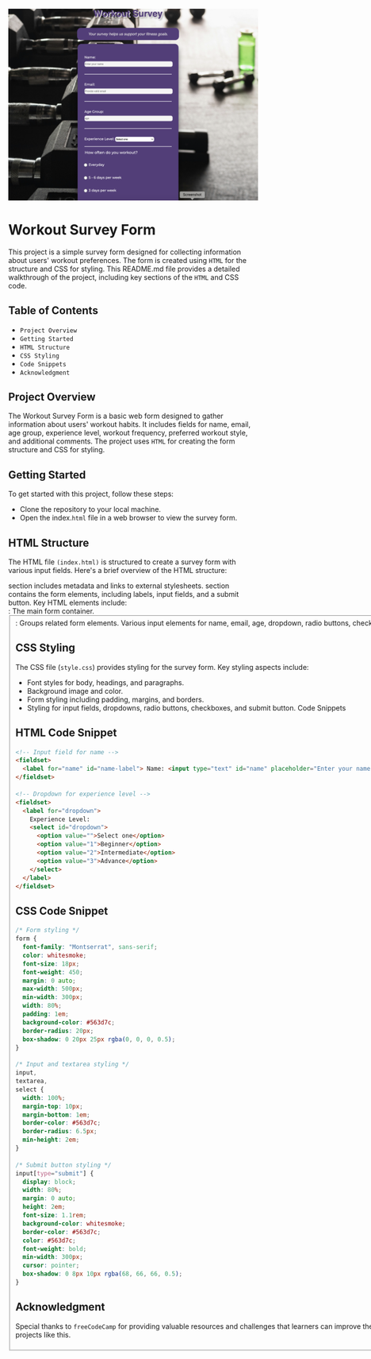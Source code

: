 ![Survey Form Project](survey_form_image.png)
# Workout Survey Form
This project is a simple survey form designed for collecting information about users' workout preferences. The form is created using `HTML` for the structure and CSS for styling. This README.md file provides a detailed walkthrough of the project, including key sections of the `HTML` and CSS code.

## Table of Contents
+ `Project Overview`
+ `Getting Started`
+ `HTML Structure`
+ `CSS Styling`
+ `Code Snippets`
+ `Acknowledgment`
## Project Overview
The Workout Survey Form is a basic web form designed to gather information about users' workout habits. It includes fields for name, email, age group, experience level, workout frequency, preferred workout style, and additional comments. The project uses `HTML` for creating the form structure and CSS for styling.

## Getting Started
To get started with this project, follow these steps:
+ Clone the repository to your local machine.
+ Open the index.`html` file in a web browser to view the survey form.
## HTML Structure
The HTML file `(index.html)` is structured to create a survey form with various input fields. Here's a brief overview of the HTML structure:

<head> section includes metadata and links to external stylesheets.
<body> section contains the form elements, including labels, input fields, and a submit button.
Key HTML elements include:

<form>: The main form container.
<fieldset>: Groups related form elements.
Various input elements for name, email, age, dropdown, radio buttons, checkboxes, and textarea.

## CSS Styling
The CSS file (`style.css`) provides styling for the survey form. Key styling aspects include:

+ Font styles for body, headings, and paragraphs.
+ Background image and color.
+ Form styling including padding, margins, and borders.
+ Styling for input fields, dropdowns, radio buttons, checkboxes, and submit button.
Code Snippets
## HTML Code Snippet
```html
<!-- Input field for name -->
<fieldset>
  <label for="name" id="name-label"> Name: <input type="text" id="name" placeholder="Enter your name" required /></label>
</fieldset>

<!-- Dropdown for experience level -->
<fieldset>
  <label for="dropdown">
    Experience Level:
    <select id="dropdown">
      <option value="">Select one</option>
      <option value="1">Beginner</option>
      <option value="2">Intermediate</option>
      <option value="3">Advance</option>
    </select>
  </label>
</fieldset>

```
## CSS Code Snippet
```css
/* Form styling */
form {
  font-family: "Montserrat", sans-serif;
  color: whitesmoke;
  font-size: 18px;
  font-weight: 450;
  margin: 0 auto;
  max-width: 500px;
  min-width: 300px;
  width: 80%;
  padding: 1em;
  background-color: #563d7c;
  border-radius: 20px;
  box-shadow: 0 20px 25px rgba(0, 0, 0, 0.5);
}

/* Input and textarea styling */
input,
textarea,
select {
  width: 100%;
  margin-top: 10px;
  margin-bottom: 1em;
  border-color: #563d7c;
  border-radius: 6.5px;
  min-height: 2em;
}

/* Submit button styling */
input[type="submit"] {
  display: block;
  width: 80%;
  margin: 0 auto;
  height: 2em;
  font-size: 1.1rem;
  background-color: whitesmoke;
  border-color: #563d7c;
  color: #563d7c;
  font-weight: bold;
  min-width: 300px;
  cursor: pointer;
  box-shadow: 0 8px 10px rgba(68, 66, 66, 0.5);
}
```
## Acknowledgment
Special thanks to `freeCodeCamp` for providing valuable resources and challenges that learners can improve their skills by building projects like this.